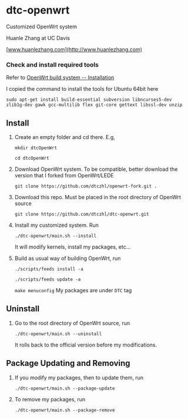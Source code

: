# dtc-openwrt
Customized OpenWrt system

Huanle Zhang at UC Davis

[www.huanlezhang.com](http://www.huanlezhang.com)

### Check and install required tools

Refer to [OpenWrt build system -- Installation](https://wiki.openwrt.org/doc/howto/buildroot.exigence)
    
I copied the command to install the tools for Ubuntu 64bit here

`sudo apt-get install build-essential subversion libncurses5-dev zlib1g-dev gawk gcc-multilib flex git-core gettext libssl-dev unzip`
        

## Install
1. Create an empty folder and cd there. E.g, 

      `mkdir dtcOpenWrt`
      
      `cd dtcOpenWrt`
     
2. Download OpenWrt system. To be compatible, better download the version that I forked from OpenWrt/LEDE

    `git clone https://github.com/dtczhl/openwrt-fork.git .`
  
3. Download this repo. Must be placed in the root directory of OpenWrt source

    `git clone https://github.com/dtczhl/dtc-openwrt.git`
    
4. Install my customized system. Run 

    `./dtc-openwrt/main.sh --install`
    
    It will modify kernels, install my packages, etc...
    
5. Build as usual way of building OpenWrt, run

    `./scripts/feeds install -a`
    
    `./scripts/feeds update -a`
    
    `make menuconfig`  My packages are under `DTC` tag
    
    
## Uninstall

1. Go to the root directory of OpenWrt source, run

    `./dtc-openwrt/main.sh --uninstall`
    
    It rolls back to the official version before my modifications.
    
## Package Updating and Removing

1. If you modify my packages, then to update them, run
    
    `./dtc-openwrt/main.sh --package-update`
    
2. To remove my packages, run

    `./dtc-openwrt/main.sh --package-remove`
